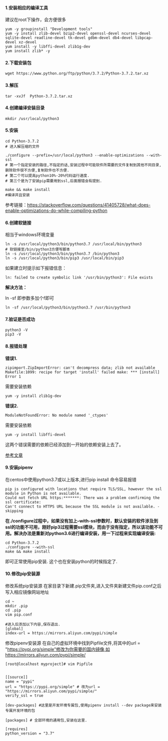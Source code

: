 #### 1.安装相应的编译工具

建议在root下操作，会方便很多

```shell
yum -y groupinstall "Development tools"
yum -y install zlib-devel bzip2-devel openssl-devel ncurses-devel sqlite-devel readline-devel tk-devel gdbm-devel db4-devel libpcap-devel xz-devel
yum install -y libffi-devel zlib1g-dev
yum install zlib* -y
```

#### 2.下载安装包

```shell
wget https://www.python.org/ftp/python/3.7.2/Python-3.7.2.tar.xz
```

#### 3.解压

```shell
tar -xvJf  Python-3.7.2.tar.xz
```

#### 4.创建编译安装目录

```shell
mkdir /usr/local/python3 
```

#### 5.安装

```shell
cd Python-3.7.2
# 进入解压缩的文件

./configure --prefix=/usr/local/python3 --enable-optimizations --with-ssl 
# 第一个指定安装的路径,不指定的话,安装过程中可能软件所需要的文件复制到其他不同目录,删除软件很不方便,复制软件也不方便.
# 第二个可以提高python10%-20%代码运行速度.
# 第三个是为了安装pip需要用到ssl,后面报错会有提到.

make && make install
#编译并且安装
```

参考链接：https://stackoverflow.com/questions/41405728/what-does-enable-optimizations-do-while-compiling-python

#### 6.创建软链接

相当于windows环境变量

```shell
ln -s /usr/local/python3/bin/python3.7 /usr/local/bin/python3
# 软链接至/bin/python3方便写脚本
ln -s /usr/local/python3/bin/python3.7 /bin/python3
ln -s /usr/local/python3/bin/pip3 /usr/local/bin/pip3
```

如果建立时提示如下报错信息：

```shell
ln: failed to create symbolic link '/usr/bin/python3': File exists
```

**解决方法：**

ln -sf 即参数多加个f即可

```shell
ln -sf /usr/local/python3/bin/python3.7 /usr/bin/python3
```



#### 7.验证是否成功

```apl
python3 -V
pip3 -V
```



#### 8.报错处理

**错误1.**

```shell
zipimport.ZipImportError: can't decompress data; zlib not available Makefile:1099: recipe for target 'install' failed make: *** [install] Error 1
```

需要安装依赖

```shell
yum -y install zlib1g-dev
```



**错误2.**

```shell
ModuleNotFoundError: No module named '_ctypes'
```

需要安装依赖

```shell
yum -y install libffi-devel 
```

这两个错误需要的依赖已经添加到一开始的依赖安装上去了。

[参考文章](https://blog.csdn.net/elija940818/article/details/79238813)



#### 9.安装pipenv

在centos中使用python3.7或以上版本,进行pip install 命令容易报错

```shell
pip is configured with locations that require TLS/SSL, however the ssl module in Python is not available.
Could not fetch URL https:*******: There was a problem confirming the ssl certificate: 
Can't connect to HTTPS URL because the SSL module is not available. - skipping
```

 **在./configure过程中，如果没有加上–with-ssl参数时，默认安装的软件涉及到ssl的功能不可用，刚好pip3过程需要ssl模块，而由于没有指定，所以该功能不可用。解决办法是重新对python3.6进行编译安装，用一下过程来实现编译安装:**

```shell
cd Python-3.7.2
./configure --with-ssl
make && make install
```

即可正常使用pip安装.
这个也在安装python的时候指定了.



#### 10.修改pip安装源

修改系统pip安装源
在家目录下新建.pip文件夹,进入文件夹新建文件pip.conf之后写入相应镜像网站地址

```shell
cd ~
mkdir .pip
cd .pip
vim pip.conf

#进入后添加以下内容,保存退出.
[global]
index-url = https://mirrors.aliyun.com/pypi/simple
```

修改pipenv安装源
在自己的虚拟环境中找到Pipfile文件,将其中的url = "https://pypi.org/simple"修改为你需要的国内镜像,如https://mirrors.aliyun.com/pypi/simple/

```shell
[root@localhost myproject]# vim Pipfile 


[[source]]
name = "pypi"
url = "https://pypi.org/simple" # 改为url = "https://mirrors.aliyun.com/pypi/simple/"
verify_ssl = true

[dev-packages] #这里是开发环境专属包,使用pipenv install --dev package来安装专属开发环境的包

[packages] # 全部环境的通用包,安装在这里.

[requires]
python_version = "3.7"
```

